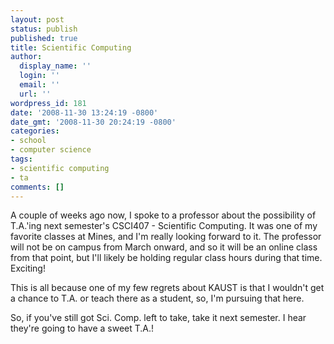 ```yaml
---
layout: post
status: publish
published: true
title: Scientific Computing
author:
  display_name: ''
  login: ''
  email: ''
  url: ''
wordpress_id: 181
date: '2008-11-30 13:24:19 -0800'
date_gmt: '2008-11-30 20:24:19 -0800'
categories:
- school
- computer science
tags:
- scientific computing
- ta
comments: []
---
```

A couple of weeks ago now, I spoke to a professor about the possibility of T.A.'ing next semester's CSCI407 - Scientific Computing.  It was one of my favorite classes at Mines, and I'm really looking forward to it.  The professor will not be on campus from March onward, and so it will be an online class from that point, but I'll likely be holding regular class hours during that time.  Exciting!

This is all because one of my few regrets about KAUST is that I wouldn't get a chance to T.A. or teach there as a student, so, I'm pursuing that here.

So, if you've still got Sci. Comp. left to take, take it next semester.  I hear they're going to have a sweet T.A.!
